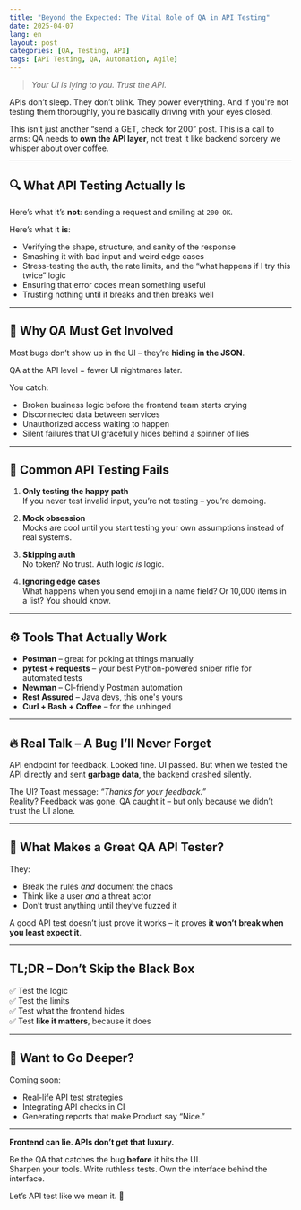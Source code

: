 ```yaml
---
title: "Beyond the Expected: The Vital Role of QA in API Testing"
date: 2025-04-07
lang: en
layout: post
categories: [QA, Testing, API]
tags: [API Testing, QA, Automation, Agile]
---
```


> _Your UI is lying to you. Trust the API._

APIs don’t sleep. They don’t blink. They power everything. And if you're not testing them thoroughly, you're basically driving with your eyes closed.

This isn’t just another “send a GET, check for 200” post. This is a call to arms: QA needs to **own the API layer**, not treat it like backend sorcery we whisper about over coffee.

---

## 🔍 What API Testing Actually Is

Here’s what it’s **not**: sending a request and smiling at `200 OK`.

Here’s what it **is**:
- Verifying the shape, structure, and sanity of the response
- Smashing it with bad input and weird edge cases
- Stress-testing the auth, the rate limits, and the “what happens if I try this twice” logic
- Ensuring that error codes mean something useful
- Trusting nothing until it breaks and then breaks well

---

## 🧠 Why QA Must Get Involved

Most bugs don’t show up in the UI – they’re **hiding in the JSON**.

QA at the API level = fewer UI nightmares later.

You catch:
- Broken business logic before the frontend team starts crying
- Disconnected data between services
- Unauthorized access waiting to happen
- Silent failures that UI gracefully hides behind a spinner of lies

---

## 🚨 Common API Testing Fails

1. **Only testing the happy path**  
   If you never test invalid input, you’re not testing – you’re demoing.

2. **Mock obsession**  
   Mocks are cool until you start testing your own assumptions instead of real systems.

3. **Skipping auth**  
   No token? No trust. Auth logic *is* logic.

4. **Ignoring edge cases**  
   What happens when you send emoji in a name field? Or 10,000 items in a list? You should know.

---

## ⚙️ Tools That Actually Work

- **Postman** – great for poking at things manually
- **pytest + requests** – your best Python-powered sniper rifle for automated tests
- **Newman** – CI-friendly Postman automation
- **Rest Assured** – Java devs, this one's yours
- **Curl + Bash + Coffee** – for the unhinged

---

## 🔥 Real Talk – A Bug I’ll Never Forget

API endpoint for feedback. Looked fine. UI passed. But when we tested the API directly and sent **garbage data**, the backend crashed silently.

The UI? Toast message: _“Thanks for your feedback.”_  
Reality? Feedback was gone. QA caught it – but only because we didn’t trust the UI alone.

---

## 🎯 What Makes a Great QA API Tester?

They:
- Break the rules *and* document the chaos
- Think like a user *and* a threat actor
- Don’t trust anything until they’ve fuzzed it

A good API test doesn’t just prove it works – it proves **it won’t break when you least expect it**.

---

## TL;DR – Don’t Skip the Black Box

✅ Test the logic  
✅ Test the limits  
✅ Test what the frontend hides  
✅ Test **like it matters**, because it does

---

## 🧪 Want to Go Deeper?

Coming soon:
- Real-life API test strategies
- Integrating API checks in CI
- Generating reports that make Product say “Nice.”

---

**Frontend can lie. APIs don’t get that luxury.**

Be the QA that catches the bug **before** it hits the UI.  
Sharpen your tools. Write ruthless tests. Own the interface behind the interface.

Let’s API test like we mean it. 🚀
